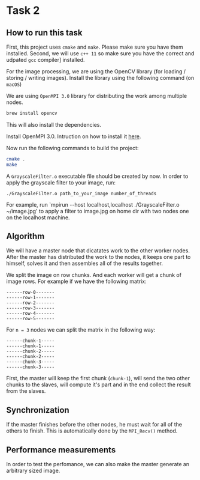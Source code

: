 # Task 2

## How to run this task

First, this project uses `cmake` and `make`. Please make sure you have them installed.
Second, we will use `c++ 11` so make sure you have the correct and udpated `gcc` compiler]
installed.

For the image processing, we are using the OpenCV library (for loading / storing / writing images).
Install the library using the following command (on `macOS`)

We are using `OpenMPI 3.0` library for distributing the work among multiple nodes.
```bash
brew install opencv
```
This will also install the dependencies.

Install OpenMPI 3.0. Intruction on how to install it [here](https://wiki.helsinki.fi/display/HUGG/Open+MPI+install+on+Mac+OS+X).

Now run the following commands to build the project:
```bash
cmake .
make
```
A `GrayscaleFilter.o` executable file should be created by now.
In order to apply the grayscale filter to your image, run:
```
./GrayscaleFilter.o path_to_your_image number_of_threads
```
For example, run `mpirun --host localhost,localhost ./GrayscaleFilter.o ~/image.jpg' to apply
a filter to image.jpg on home dir with two nodes one on the localhost machine.

## Algorithm
We will have a master node that dicatates work to the other worker nodes.
After the master has distributed the work to the nodes, it keeps one part to himself,
solves it and then assembles all of the results together.

We split the image on row chunks. And each worker will get a chunk of image rows.
For example if we have the following matrix:
```
------row-0-------
------row-1-------
------row-2-------
------row-3-------
------row-4-------
------row-5-------
```
For `n = 3` nodes we can split the matrix in the following way:
```
------chunk-1-----
------chunk-1-----
------chunk-2-----
------chunk-2-----
------chunk-3-----
------chunk-3-----
```

First, the master will keep the first chunk (`chunk-1`), will send the two other
chunks to the slaves, will compute it's part and in the end collect the result from the
slaves.

## Synchronization
If the master finishes before the other nodes, he must wait for all of the others to finish. This
is automatically done by the `MPI_Recv()` method.

## Performance measurements
In order to test the perfomance, we can also make the master generate an arbitrary sized image.

